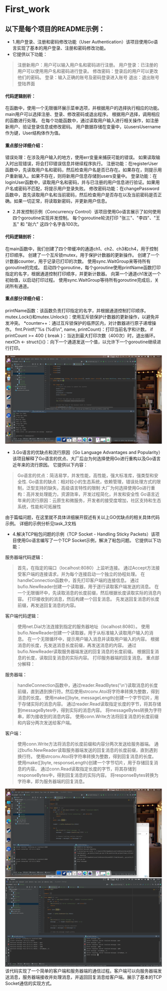 # First_work
## 以下是每个项目的README示例：


- 1.用户登录、注册和密码修改功能（User Authentication）该项目使用Go语言实现了基本的用户登录、注册和密码修改功能。 
- 它提供以下功能：

> 注册新用户：用户可以输入用户名和密码进行注册。
> 用户登录：已注册的用户可以使用用户名和密码进行登录。
修改密码：登录后的用户可以更改他们的密码。
> 登录：输入正确的账号及密码登录进入账号
> 退出：退出账号登陆界面

#### 代码逻辑剖析：
在函数中，使用一个无限循环展示菜单选项，并根据用户的选择执行相应的功能。main用户可以选择注册、登录、修改密码或退出程序。
根据用户选择，调用相应的函数进行处理。
在每个功能函数中，通过读取用户输入进行相关操作，如注册新用户、验证登录信息或修改密码。
用户数据存储在变量中，以usersUsername作为键，User结构体作为值。

#### 重点部分详细介绍：
错误处理：在涉及用户输入的地方，使用err变量来捕获可能的错误。 如果读取输入时出现错误，将会打印错误信息并继续程序执行。
注册功能：在registerUser函数中，先读取用户名和密码，然后检查用户名是否已存在。如果存在，则提示用户重新输入。如果不存在，则将新用户信息存储到users变量中。
登录功能：在loginUser函数中，读取用户名和密码，并与已注册的用户信息进行验证。如果用户名或密码不匹配，将提示用户登录失败。
修改密码功能：在changePassword函数中，首先读取用户名和当前密码，然后检查用户是否存在以及当前密码是否正确。如果一切正常，将读取新密码，并更新用户信息。



- 2.并发控制示例（Concurrency Control）该项目使用Go语言展示了如何使用四个goroutine实现并发控制。 每个goroutine轮流打印 "张三"、"李四"、"王五" 和 "赵六" 这四个名字各100次。

#### 代码逻辑剖析：
在main函数中，我们创建了四个带缓冲的通道ch1、ch2、ch3和ch4，用于控制打印顺序。
创建了一个互斥锁mutex，用于保护计数器的更新操作。
创建了一个计数器counter，用于记录已打印的次数。
使用sync.WaitGroup来等待所有goroutine的完成。
启动四个goroutine，每个goroutine使用printName函数打印指定的名字，根据通道控制打印顺序，并更新计数器。
向第一个通道ch1发送一个初始值，以启动打印过程。
使用sync.WaitGroup等待所有goroutine完成后，关闭所有通道。

#### 重点部分详细介绍：
printName函数：该函数负责打印指定的名字，并根据通道控制打印顺序。
mutex.Lock()和mutex.Unlock()：使用互斥锁保护计数器的更新操作，以避免并发冲突。
*counter++：通过互斥锁保护的临界区内，对计数器进行原子递增操作。
fmt.Printf("%s (%d)\n", name, printCount)：打印当前名字和计数。
if printCount >= 400 { break }：当达到最大打印次数（400次）时，退出循环。
nextCh <- struct{}{}：向下一个通道发送一个值，以允许下一个goroutine继续进行打印。


![Example Image](https://github.com/chenjianxu75/first_work/blob/main/%E4%BB%A3%E7%A0%81%E8%BF%90%E8%A1%8C%E7%A4%BA%E4%BE%8B%E6%88%AA%E5%9B%BE/%E5%B1%8F%E5%B9%95%E6%88%AA%E5%9B%BE%202023-07-08%20152338.png)


- 3.Go语言的优缺点和流行原因（Go Language Advantages and Popularity）该项目解释了Go语言的优点、大厂后台为何选择使用Go进行重构以及Go语言近年来的流行原因。 它提供以下内容：

> Go语言的优点：简洁易学，并发性能，高性能，强大标准库，强类型和安全性.
Go语言的缺点：相对较小的生态系统，依赖管理，错误处理方式的限制，泛型支持的缺失，高级语言特性的限制
大厂为何选择使用Go进行重构：高并发处理能力，资源效率，开发过程简化，并发和安全性
Go语言近年来的流行原因：云原生和微服务，开发者的接受度增加，社区支持和生态系统，性能和可拓展性


由于篇幅问题，在这里就不具体详细展开叙述有关以上GO优缺点的相关具体代码示例。
详细的示例分析见task_3文档

- 4.解决TCP粘包问题的示例（TCP Socket - Handling Sticky Packets）该项目使用Go语言编写了一个TCP Socket示例，解决了粘包问题。 它提供以下功能：

服务器端代码逻辑：

> 首先，在指定的端口（localhost:8080）上监听连接。
通过Accept方法接受客户端的连接请求，并为每个连接启动一个独立的协程处理。
在handleConnection函数中，首先打印客户端的连接信息。
通过bufio.NewReader创建一个读取器，用于逐行读取客户端发送的消息。
在一个无限循环中，先读取消息的长度前缀，然后根据长度读取实际的消息内容。
打印接收到的消息，然后构建一个回复消息。
先发送回复消息的长度前缀，再发送回复消息的内容。

客户端代码逻辑：
> 使用net.Dial方法连接到指定的服务器地址（localhost:8080）。
使用bufio.NewReader创建一个读取器，用于从标准输入读取用户输入的消息。
在一个无限循环中，提示用户输入消息并读取用户输入的内容。
根据消息的长度，先发送消息长度前缀，再发送消息的内容。
通过bufio.NewReader读取服务器端发送的回复消息的长度前缀。
根据回复消息的长度，读取回复消息的实际内容。
打印服务器端的回复消息。
重点部分解释：

服务器端：

> handleConnection函数中，通过reader.ReadBytes('\n')读取消息的长度前缀，直到遇到换行符。然后使用strconv.Atoi将字符串转换为整数，得到消息的长度。
使用make([]byte, messageLength)创建一个字节切片，用于存储实际的消息内容。
通过reader.Read读取指定长度的字节，将其存储到messageBytes中，得到实际的消息内容。
将messageBytes转换为字符串，即为接收到的消息内容。
使用conn.Write方法将回复消息的长度前缀和内容分两次发送给客户端。

客户端：
> 使用conn.Write方法将消息的长度前缀和内容分两次发送给服务器端。
通过bufio.NewReader读取服务器端发送的回复消息的长度前缀，直到遇到换行符。
使用strconv.Atoi将字符串转换为整数，得到回复消息的长度。
使用make([]byte, responseLength)创建一个字节切片，用于存储回复消息的内容。
通过conn.Read读取指定长度的字节，将其存储到responseBytes中，得到回复消息的实际内容。
将responseBytes转换为字符串，即为服务器端的回复消息。

![Example Image](https://github.com/chenjianxu75/first_work/blob/main/%E4%BB%A3%E7%A0%81%E8%BF%90%E8%A1%8C%E7%A4%BA%E4%BE%8B%E6%88%AA%E5%9B%BE/task_4.png)
![Example Image](https://github.com/chenjianxu75/first_work/blob/main/%E4%BB%A3%E7%A0%81%E8%BF%90%E8%A1%8C%E7%A4%BA%E4%BE%8B%E6%88%AA%E5%9B%BE/task_4(2).png)
该代码实现了一个简单的客户端和服务器端的通信过程。客户端可以向服务器端发送消息，服务器端接收并处理消息，并返回回复消息给客户端。展示了基本的TCP Socket通信的实现方式。

